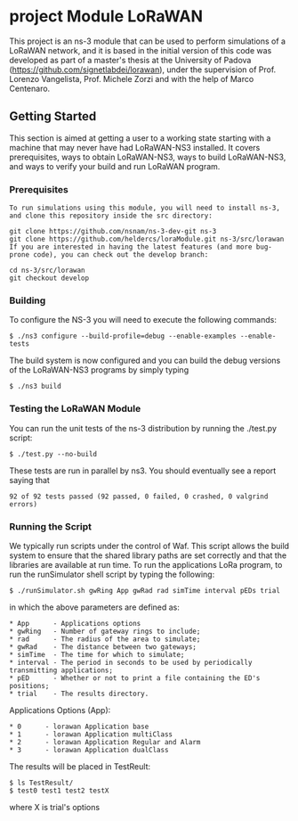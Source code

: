 # project Module LoRaWAN

This project is an ns-3 module that can be used to perform simulations of a LoRaWAN network, and it is based in the initial version of this code was developed as part of a master's thesis at the University of Padova (https://github.com/signetlabdei/lorawan), under the supervision of Prof. Lorenzo Vangelista, Prof. Michele Zorzi and with the help of Marco Centenaro.

## Getting Started ##

This section is aimed at getting a user to a working state starting with a machine that may never have had LoRaWAN-NS3 installed. It covers prerequisites, ways to obtain LoRaWAN-NS3, ways to build LoRaWAN-NS3, and ways to verify your build and run LoRaWAN program.

### Prerequisites ###
```
To run simulations using this module, you will need to install ns-3, and clone this repository inside the src directory:

git clone https://github.com/nsnam/ns-3-dev-git ns-3
git clone https://github.com/heldercs/loraModule.git ns-3/src/lorawan
If you are interested in having the latest features (and more bug-prone code), you can check out the develop branch:

cd ns-3/src/lorawan
git checkout develop
```

### Building ###

To configure the NS-3 you will need to execute the following commands:
```
$ ./ns3 configure --build-profile=debug --enable-examples --enable-tests
```
The build system is now configured and you can build the debug versions of the LoRaWAN-NS3 programs by simply typing
```
$ ./ns3 build
```

### Testing the LoRaWAN Module ###

You can run the unit tests of the ns-3 distribution by running the ./test.py script:
```
$ ./test.py --no-build
```
These tests are run in parallel by ns3. You should eventually see a report saying that
```
92 of 92 tests passed (92 passed, 0 failed, 0 crashed, 0 valgrind errors)
```
### Running the Script ###

We typically run scripts under the control of Waf. This script allows the build system to ensure that the shared library paths are set correctly and that the libraries are available at run time. To run the applications LoRa program, to run the runSimulator shell script by typing the following:
```
$ ./runSimulator.sh gwRing App gwRad rad simTime interval pEDs trial
```
in which the above parameters are defined as:
```
* App      - Applications options 
* gwRing   - Number of gateway rings to include;
* rad      - The radius of the area to simulate;
* gwRad    - The distance between two gateways;
* simTime  - The time for which to simulate;
* interval - The period in seconds to be used by periodically transmitting applications;
* pED      - Whether or not to print a file containing the ED's positions;
* trial    - The results directory.
```
Applications Options (App):
```
* 0      - lorawan Application base 
* 1      - lorawan Application multiClass
* 2      - lorawan Application Regular and Alarm 
* 3      - lorawan Application dualClass

```
The results will be placed in TestReult:
```
$ ls TestResult/
$ test0 test1 test2 testX
```
where X is trial's options

